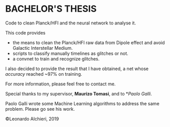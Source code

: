 # BACHELOR'S THESIS
Code to clean Planck/HFI and the neural network to analyse it.

This code provides 
  - the means to clean the Planck/HFI raw data from Dipole effect and avoid Galactic Interstellar Medium. 
  - scripts to classify manually timelines as glitches or not.
  - a convnet to train and recognize glitches.

I also decided to provide the result that I have obtained, a net whose _accuracy_ reached ~97% on training.

For more information, please feel free to contact me.

Special thanks to my supervisor, **Maurizo Tomasi**, and to **Paolo Galli*. 

Paolo Galli wrote some Machine Learning algorithms to address the same problem. Please go see his work. 

©Leonardo Alchieri, 2019
